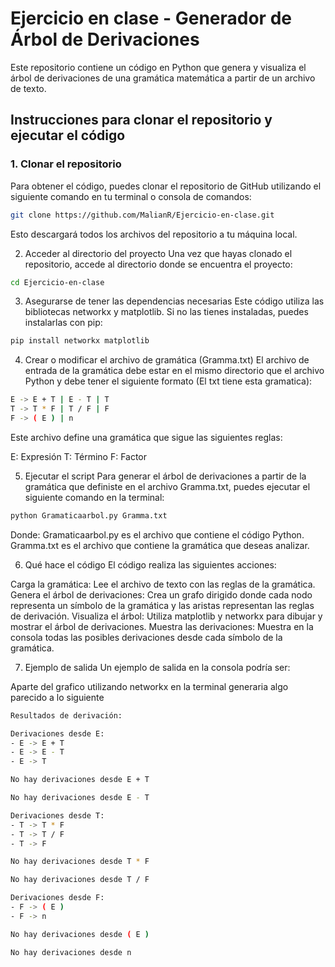 # Ejercicio en clase - Generador de Árbol de Derivaciones

Este repositorio contiene un código en Python que genera y visualiza el árbol de derivaciones de una gramática matemática a partir de un archivo de texto.

## Instrucciones para clonar el repositorio y ejecutar el código

### 1. Clonar el repositorio

Para obtener el código, puedes clonar el repositorio de GitHub utilizando el siguiente comando en tu terminal o consola de comandos:

```bash
git clone https://github.com/MalianR/Ejercicio-en-clase.git
```

Esto descargará todos los archivos del repositorio a tu máquina local.

2. Acceder al directorio del proyecto
Una vez que hayas clonado el repositorio, accede al directorio donde se encuentra el proyecto:
```bash
cd Ejercicio-en-clase
```
3. Asegurarse de tener las dependencias necesarias
Este código utiliza las bibliotecas networkx y matplotlib. Si no las tienes instaladas, puedes instalarlas con pip:
```bash
pip install networkx matplotlib
```
4. Crear o modificar el archivo de gramática (Gramma.txt)
El archivo de entrada de la gramática debe estar en el mismo directorio que el archivo Python y debe tener el siguiente formato (El txt tiene esta gramatica):
```bash
E -> E + T | E - T | T
T -> T * F | T / F | F
F -> ( E ) | n
```
Este archivo define una gramática que sigue las siguientes reglas:

E: Expresión
T: Término
F: Factor

5. Ejecutar el script
Para generar el árbol de derivaciones a partir de la gramática que definiste en el archivo Gramma.txt, puedes ejecutar el siguiente comando en la terminal:
```bash
python Gramaticaarbol.py Gramma.txt
```
Donde:
  Gramaticaarbol.py es el archivo que contiene el código Python.
  Gramma.txt es el archivo que contiene la gramática que deseas analizar.

6. Qué hace el código
El código realiza las siguientes acciones:

Carga la gramática: Lee el archivo de texto con las reglas de la gramática.
Genera el árbol de derivaciones: Crea un grafo dirigido donde cada nodo representa un símbolo de la gramática y las aristas representan las reglas de derivación.
Visualiza el árbol: Utiliza matplotlib y networkx para dibujar y mostrar el árbol de derivaciones.
Muestra las derivaciones: Muestra en la consola todas las posibles derivaciones desde cada símbolo de la gramática.

7. Ejemplo de salida
Un ejemplo de salida en la consola podría ser:

Aparte del grafico utilizando networkx en la terminal generaria algo parecido a lo siguiente 
```bash
Resultados de derivación:

Derivaciones desde E:
- E -> E + T
- E -> E - T
- E -> T

No hay derivaciones desde E + T

No hay derivaciones desde E - T

Derivaciones desde T:
- T -> T * F
- T -> T / F
- T -> F

No hay derivaciones desde T * F

No hay derivaciones desde T / F

Derivaciones desde F:
- F -> ( E )
- F -> n

No hay derivaciones desde ( E )

No hay derivaciones desde n
```
